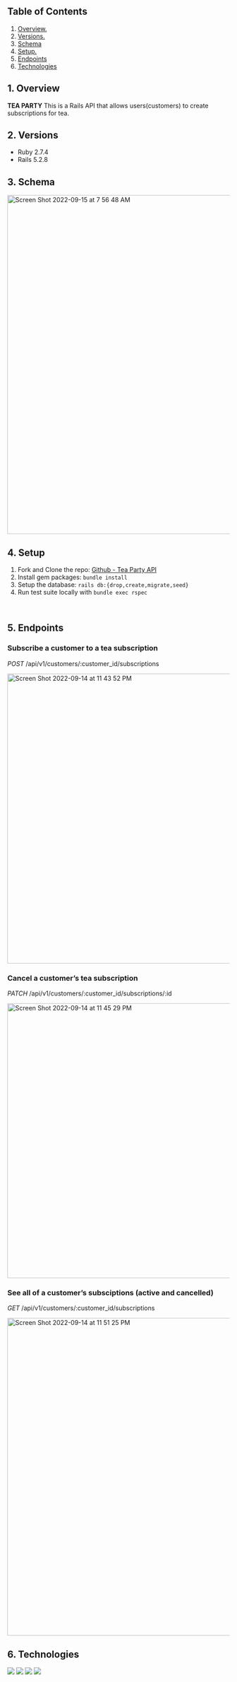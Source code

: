 
## Table of Contents
1. [ Overview. ](#overview)
2. [ Versions. ](#versions)
3. [ Schema ](#schema)
4. [ Setup. ](#setup)
5. [ Endpoints ](#endpoints)
6. [ Technologies ](#technologies)

<a name="overview"></a>
## 1. Overview

**TEA PARTY** This is a Rails API that allows users(customers) to create subscriptions for tea.

<a name="versions"></a>
## 2. Versions
- Ruby 2.7.4
- Rails 5.2.8

<a name="schema"></a>
## 3. Schema
<img width="767" alt="Screen Shot 2022-09-15 at 7 56 48 AM" src="https://user-images.githubusercontent.com/95315216/190437450-3d71f992-49b5-4639-9d75-98756d88c466.png">


<a name="setup"></a>
## 4. Setup

1. Fork and Clone the repo: [Github - Tea Party API](https://github.com/erock02/tea_party_api)
2. Install gem packages: `bundle install`
3. Setup the database: `rails db:{drop,create,migrate,seed}`
4. Run test suite locally with `bundle exec rspec`
<br>

<a name="endpoints"></a>
## 5. Endpoints

 ### Subscribe a customer to a tea subscription
*POST*   /api/v1/customers/:customer_id/subscriptions
<br>

<img width="656" alt="Screen Shot 2022-09-14 at 11 43 52 PM" src="https://user-images.githubusercontent.com/95315216/190333929-73fd18b9-18b3-4ae8-b8b7-81289e55365f.png">
<br>

 ### Cancel a customer’s tea subscription
*PATCH* /api/v1/customers/:customer_id/subscriptions/:id
<br>

<img width="622" alt="Screen Shot 2022-09-14 at 11 45 29 PM" src="https://user-images.githubusercontent.com/95315216/190333877-c3cc94ce-d82e-4244-908b-4c1983b5ac6e.png">
<br>

 ### See all of a customer’s subsciptions (active and cancelled)
*GET* /api/v1/customers/:customer_id/subscriptions
<br>

<img width="719" alt="Screen Shot 2022-09-14 at 11 51 25 PM" src="https://user-images.githubusercontent.com/95315216/190334872-3cdaef09-2851-4536-96bc-2e513be054c1.png">

<br>

<a name="technologies"></a>
## 6. Technologies
<img src="https://img.shields.io/badge/Ruby_on_Rails-CC0000?style=for-the-badge&logo=ruby-on-rails&logoColor=white" />

<img src="https://img.shields.io/badge/PostgreSQL-316192?style=for-the-badge&logo=postgresql&logoColor=white" />
<img src="https://img.shields.io/badge/Postman-FF6C37?style=for-the-badge&logo=Postman&logoColor=white"/>
<img src="https://user-images.githubusercontent.com/64919819/113648167-6965f280-9649-11eb-8794-0f1082ae8d1c.png" />
